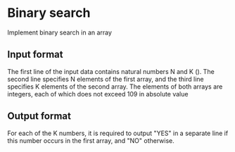 # Binary search
Implement binary search in an array

## Input format
The first line of the input data contains natural numbers N and K (). 
The second line specifies N elements of the first array, and the third 
line specifies K elements of the second array. The elements of both 
arrays are integers, each of which does not exceed 109 in absolute 
value

## Output format
For each of the K numbers, it is required to output "YES" in a 
separate line if this number occurs in the first array, and "NO" 
otherwise.